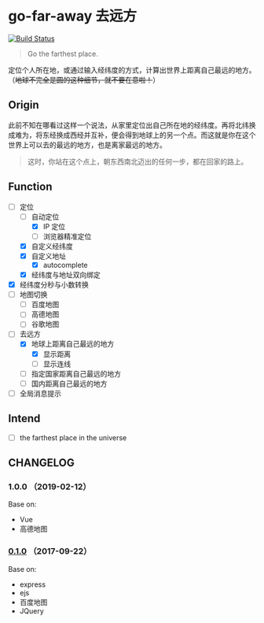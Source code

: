# go-far-away 去远方

[![Build Status](https://travis-ci.com/YunYouJun/go-far-away.svg?branch=master)](https://travis-ci.com/YunYouJun/go-far-away)

> Go the farthest place.

定位个人所在地，或通过输入经纬度的方式，计算出世界上距离自己最远的地方。（~~地球不完全是圆的这种细节，就不要在意啦！~~）

## Origin

此前不知在哪看过这样一个说法，从家里定位出自己所在地的经纬度。再将北纬换成难为，将东经换成西经并互补，便会得到地球上的另一个点。而这就是你在这个世界上可以去的最远的地方，也是离家最远的地方。

> 这时，你站在这个点上，朝东西南北迈出的任何一步，都在回家的路上。

## Function

- [ ] 定位
  - [ ] 自动定位
    - [x] IP 定位
    - [ ] 浏览器精准定位
  - [x] 自定义经纬度
  - [x] 自定义地址
    - [x] autocomplete
  - [x] 经纬度与地址双向绑定
- [x] 经纬度分秒与小数转换
- [ ] 地图切换
  - [ ] 百度地图
  - [ ] 高德地图
  - [ ] 谷歌地图
- [ ] 去远方
  - [x] 地球上距离自己最远的地方
    - [x] 显示距离
    - [ ] 显示连线
  - [ ] 指定国家距离自己最远的地方
  - [ ] 国内距离自己最远的地方
- [ ] 全局消息提示

## Intend

- [ ] the farthest place in the universe

## CHANGELOG

### 1.0.0 （2019-02-12）

Base on:

- Vue
- 高德地图

### [0.1.0](https://github.com/YunYouJun/go-far-away) （2017-09-22）

Base on:

- express
- ejs
- 百度地图
- JQuery
